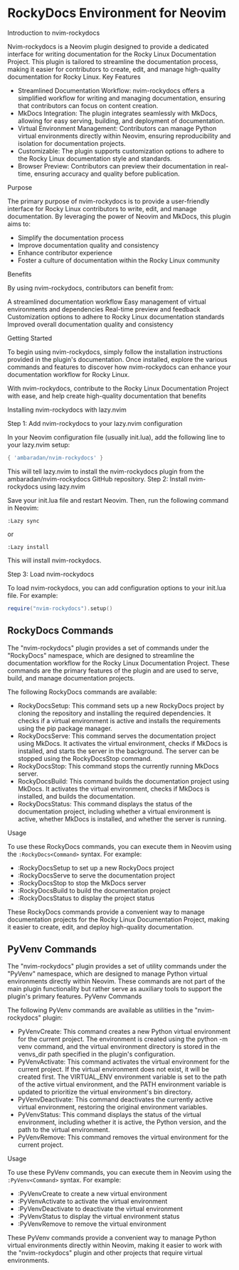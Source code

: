 # RockyDocs Environment for Neovim

Introduction to nvim-rockydocs

Nvim-rockydocs is a Neovim plugin designed to provide a dedicated interface for writing documentation for the Rocky Linux Documentation Project. This plugin is tailored to streamline the documentation process, making it easier for contributors to create, edit, and manage high-quality documentation for Rocky Linux.
Key Features

- Streamlined Documentation Workflow: nvim-rockydocs offers a simplified workflow for writing and managing documentation, ensuring that contributors can focus on content creation.
- MkDocs Integration: The plugin integrates seamlessly with MkDocs, allowing for easy serving, building, and deployment of documentation.
- Virtual Environment Management: Contributors can manage Python virtual environments directly within Neovim, ensuring reproducibility and isolation for documentation projects.
- Customizable: The plugin supports customization options to adhere to the Rocky Linux documentation style and standards.
- Browser Preview: Contributors can preview their documentation in real-time, ensuring accuracy and quality before publication.

Purpose

The primary purpose of nvim-rockydocs is to provide a user-friendly interface for Rocky Linux contributors to write, edit, and manage documentation. By leveraging the power of Neovim and MkDocs, this plugin aims to:

- Simplify the documentation process
- Improve documentation quality and consistency
- Enhance contributor experience
- Foster a culture of documentation within the Rocky Linux community

Benefits

By using nvim-rockydocs, contributors can benefit from:

A streamlined documentation workflow
Easy management of virtual environments and dependencies
Real-time preview and feedback
Customization options to adhere to Rocky Linux documentation standards
Improved overall documentation quality and consistency

Getting Started

To begin using nvim-rockydocs, simply follow the installation instructions provided in the plugin's documentation. Once installed, explore the various commands and features to discover how nvim-rockydocs can enhance your documentation workflow for Rocky Linux.

With nvim-rockydocs, contribute to the Rocky Linux Documentation Project with ease, and help create high-quality documentation that benefits

Installing nvim-rockydocs with lazy.nvim

Step 1: Add nvim-rockydocs to your lazy.nvim configuration

In your Neovim configuration file (usually init.lua), add the following line to your lazy.nvim setup:

```lua
{ 'ambaradan/nvim-rockydocs' }
```

This will tell lazy.nvim to install the nvim-rockydocs plugin from the ambaradan/nvim-rockydocs GitHub repository.
Step 2: Install nvim-rockydocs using lazy.nvim

Save your init.lua file and restart Neovim. Then, run the following command in Neovim:

```text
:Lazy sync
```

or

```text
:Lazy install
```

This will install nvim-rockydocs.

Step 3: Load nvim-rockydocs

To load nvim-rockydocs, you can add configuration options to your init.lua file. For example:

```lua
require("nvim-rockydocs").setup()
```

## RockyDocs Commands

The "nvim-rockydocs" plugin provides a set of commands under the "RockyDocs" namespace, which are designed to streamline the documentation workflow for the Rocky Linux Documentation Project. These commands are the primary features of the plugin and are used to serve, build, and manage documentation projects.

The following RockyDocs commands are available:

- RockyDocsSetup: This command sets up a new RockyDocs project by cloning the repository and installing the required dependencies. It checks if a virtual environment is active and installs the requirements using the pip package manager.
- RockyDocsServe: This command serves the documentation project using MkDocs. It activates the virtual environment, checks if MkDocs is installed, and starts the server in the background. The server can be stopped using the RockyDocsStop command.
- RockyDocsStop: This command stops the currently running MkDocs server.
- RockyDocsBuild: This command builds the documentation project using MkDocs. It activates the virtual environment, checks if MkDocs is installed, and builds the documentation.
- RockyDocsStatus: This command displays the status of the documentation project, including whether a virtual environment is active, whether MkDocs is installed, and whether the server is running.

Usage

To use these RockyDocs commands, you can execute them in Neovim using the `:RockyDocs<Command>` syntax. For example:

- :RockyDocsSetup to set up a new RockyDocs project
- :RockyDocsServe to serve the documentation project
- :RockyDocsStop to stop the MkDocs server
- :RockyDocsBuild to build the documentation project
- :RockyDocsStatus to display the project status

These RockyDocs commands provide a convenient way to manage documentation projects for the Rocky Linux Documentation Project, making it easier to create, edit, and deploy high-quality documentation.

## PyVenv Commands

The "nvim-rockydocs" plugin provides a set of utility commands under the "PyVenv" namespace, which are designed to manage Python virtual environments directly within Neovim. These commands are not part of the main plugin functionality but rather serve as auxiliary tools to support the plugin's primary features.
PyVenv Commands

The following PyVenv commands are available as utilities in the "nvim-rockydocs" plugin:

- PyVenvCreate: This command creates a new Python virtual environment for the current project. The environment is created using the python -m venv command, and the virtual environment directory is stored in the venvs_dir path specified in the plugin's configuration.
- PyVenvActivate: This command activates the virtual environment for the current project. If the virtual environment does not exist, it will be created first. The VIRTUAL_ENV environment variable is set to the path of the active virtual environment, and the PATH environment variable is updated to prioritize the virtual environment's bin directory.
- PyVenvDeactivate: This command deactivates the currently active virtual environment, restoring the original environment variables.
- PyVenvStatus: This command displays the status of the virtual environment, including whether it is active, the Python version, and the path to the virtual environment.
- PyVenvRemove: This command removes the virtual environment for the current project.

Usage

To use these PyVenv commands, you can execute them in Neovim using the `:PyVenv<Command>` syntax. For example:

- :PyVenvCreate to create a new virtual environment
- :PyVenvActivate to activate the virtual environment
- :PyVenvDeactivate to deactivate the virtual environment
- :PyVenvStatus to display the virtual environment status
- :PyVenvRemove to remove the virtual environment

These PyVenv commands provide a convenient way to manage Python virtual environments directly within Neovim, making it easier to work with the "nvim-rockydocs" plugin and other projects that require virtual environments.

